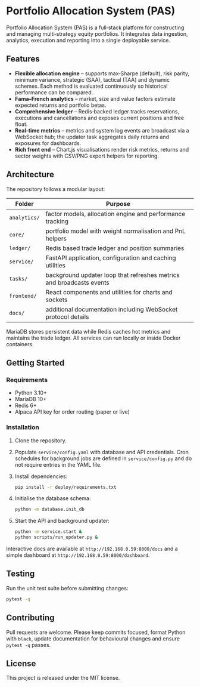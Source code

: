 # Portfolio Allocation System (PAS)

Portfolio Allocation System (PAS) is a full‑stack platform for constructing and
managing multi‑strategy equity portfolios. It integrates data ingestion,
analytics, execution and reporting into a single deployable service.

## Features

- **Flexible allocation engine** – supports max‑Sharpe (default), risk parity,
  minimum variance, strategic (SAA), tactical (TAA) and dynamic schemes. Each
  method is evaluated continuously so historical performance can be compared.
- **Fama–French analytics** – market, size and value factors estimate expected
  returns and portfolio betas.
- **Comprehensive ledger** – Redis‑backed ledger tracks reservations,
  executions and cancellations and exposes current positions and free float.
- **Real‑time metrics** – metrics and system log events are broadcast via a
  WebSocket hub; the updater task aggregates daily returns and exposures for
  dashboards.
- **Rich front end** – Chart.js visualisations render risk metrics, returns and
  sector weights with CSV/PNG export helpers for reporting.

## Architecture

The repository follows a modular layout:

| Folder | Purpose |
| ------ | ------- |
| `analytics/` | factor models, allocation engine and performance tracking |
| `core/` | portfolio model with weight normalisation and PnL helpers |
| `ledger/` | Redis based trade ledger and position summaries |
| `service/` | FastAPI application, configuration and caching utilities |
| `tasks/` | background updater loop that refreshes metrics and broadcasts events |
| `frontend/` | React components and utilities for charts and sockets |
| `docs/` | additional documentation including WebSocket protocol details |

MariaDB stores persistent data while Redis caches hot metrics and maintains the
trade ledger. All services can run locally or inside Docker containers.

## Getting Started

### Requirements

- Python 3.10+
- MariaDB 10+
- Redis 6+
- Alpaca API key for order routing (paper or live)

### Installation

1. Clone the repository.
2. Populate `service/config.yaml` with database and API credentials. Cron
   schedules for background jobs are defined in `service/config.py` and do not
   require entries in the YAML file.
3. Install dependencies:

   ```bash
   pip install -r deploy/requirements.txt
   ```

4. Initialise the database schema:

   ```bash
   python -m database.init_db
   ```

5. Start the API and background updater:

   ```bash
   python -m service.start &
   python scripts/run_updater.py &
   ```

Interactive docs are available at `http://192.168.0.59:8000/docs` and a simple
dashboard at `http://192.168.0.59:8000/dashboard`.

## Testing

Run the unit test suite before submitting changes:

```bash
pytest -q
```

## Contributing

Pull requests are welcome.  Please keep commits focused, format Python with
`black`, update documentation for behavioural changes and ensure `pytest -q`
passes.

## License

This project is released under the MIT license.

